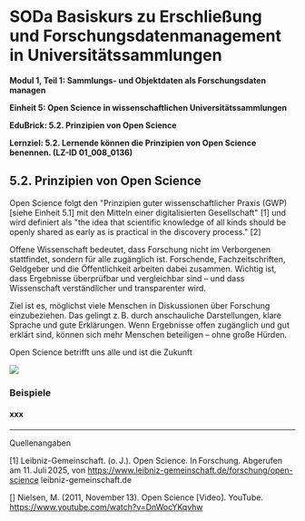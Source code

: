 <!--

author: Canan Hastik 
author: 
email:    
version:  v1
language: DE
lizenz: cc by
modultitel: Modul 1, Teil 1: Sammlungs- und Objektdaten als Forschungsdaten managen
eineit: 5
einheitstitel: Open Science in wissenschaftlichen Universitätssammlungen
lernziele:
* Lernende können Kodizes und Leitlinen zur Guten Wissenschaftlichen Praxis benennen. (LZ-ID 05_011_1031)

icon:     https://raw.githubusercontent.com/chastik/Beratung_Dateityp_Bild/refs/heads/main/SODa-Logo_full.svg
link:     https://raw.githubusercontent.com/chastik/Beratung/refs/heads/main/soda.css

comment:  WissKi SODA OERs

-->

# SODa Basiskurs zu Erschließung und Forschungsdatenmanagement in Universitätssammlungen

**Modul 1, Teil 1: Sammlungs- und Objektdaten als Forschungsdaten managen**

**Einheit 5: Open Science in wissenschaftlichen Universitätssammlungen**

**EduBrick: 5.2. Prinzipien von Open Science**

**Lernziel: 5.2. Lernende können die Prinzipien von Open Science benennen. (LZ-ID 01_008_0136)**


## 5.2. Prinzipien von Open Science

Open Science folgt den "Prinzipien guter wissenschaftlicher Praxis (GWP) [siehe Einheit 5.1] mit den Mitteln einer digitalisierten Gesellschaft" [1] und wird definiert als "the idea that scientific knowledge of all kinds should be openly shared as early as is practical in the discovery process." [2] 

Offene Wissenschaft bedeutet, dass Forschung nicht im Verborgenen stattfindet, sondern für alle zugänglich ist. Forschende, Fachzeitschriften, Geldgeber und die Öffentlichkeit arbeiten dabei zusammen. Wichtig ist, dass Ergebnisse überprüfbar und vergleichbar sind – und dass Wissenschaft verständlicher und transparenter wird.

Ziel ist es, möglichst viele Menschen in Diskussionen über Forschung einzubeziehen. Das gelingt z. B. durch anschauliche Darstellungen, klare Sprache und gute Erklärungen. Wenn Ergebnisse offen zugänglich und gut erklärt sind, können sich mehr Menschen beteiligen – ohne große Hürden.

Open Science betrifft uns alle und ist die Zukunft

 
 ![](https://raw.githubusercontent.com/chastik/SODa-Basiskurs/blob/main/img/future_is_open_science.png)<!--width="70%"-->

 


### Beispiele


#### xxx



-----------
Quellenangaben

[1]  Leibniz-Gemeinschaft. (o. J.). Open Science. In Forschung. Abgerufen am 11. Juli 2025, von https://www.leibniz-gemeinschaft.de/forschung/open-science
leibniz-gemeinschaft.de

[] Nielsen, M. (2011, November 13). Open Science [Video]. YouTube. https://www.youtube.com/watch?v=DnWocYKqvhw

